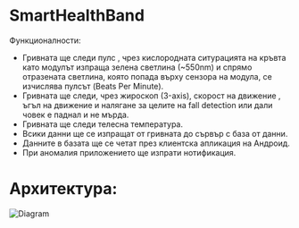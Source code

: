 # SmartHealthBand

Функционалности:

* Гривната ще следи пулс , чрез кислородната ситурацията на кръвта като модулът изпраща зелена светлина (~550nm) и спрямо отразената светлина, която попада върху сензора на модула, се изчислява пулсът (Beats Per Minute).
* Гривната ще следи, чрез жироскоп (3-axis), скорост на движение , ъгъл на движение и налягане за целите на fall detection или дали човек е паднал и не мърда.
* Гривната ще следи телесна температура.
* Всики данни ще се изпращат от гривната до сървър с база от данни.
* Данните в базата ще се четат през клиентска апликация на Андроид.
* При аномалия приложението ще изпрати нотификация.


# Архитектура:
![Diagram](https://user-images.githubusercontent.com/92891707/215471491-85f281e6-a695-4f36-a787-b23063b41a04.png)
